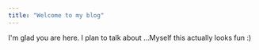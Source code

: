 ```yaml
---
title: "Welcome to my blog"
---
```


I'm glad you are here. I plan to talk about ...Myself 
this actually looks fun :)
